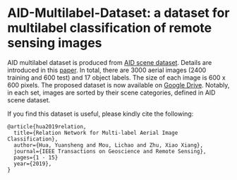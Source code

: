 # AID-Multilabel-Dataset: a dataset for multilabel classification of remote sensing images

AID multilabel dataset is produced from [AID scene dataset](https://captain-whu.github.io/AID/). Details are introduced in this [paper](https://ieeexplore.ieee.org/document/8986556). In total, there are 3000 aerial images (2400 training and 600 test) and 17 object labels. The size of each image is 600 x 600 pixels. The proposed dataset is now available on [Google Drive](https://drive.google.com/open?id=1he18p2yNI6IjW_cuT2lRs545pQAG7usZ). Notably, in each set, images are sorted by their scene categories, defined in AID scene dataset. 

If you find this dataset is useful, please kindly cite the following:
```
@article{hua2019relation,
  title={Relation Network for Multi-label Aerial Image Classification},
  author={Hua, Yuansheng and Mou, Lichao and Zhu, Xiao Xiang},
  journal={IEEE Transactions on Geoscience and Remote Sensing},
  pages={1 - 15}
  year={2019},
}
```
